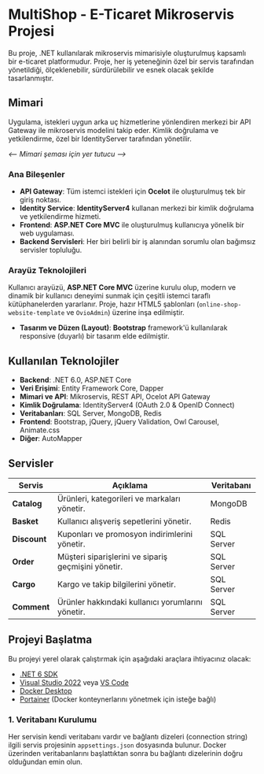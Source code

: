 # MultiShop - E-Ticaret Mikroservis Projesi

Bu proje, .NET kullanılarak mikroservis mimarisiyle oluşturulmuş kapsamlı bir e-ticaret platformudur. Proje, her iş yeteneğinin özel bir servis tarafından yönetildiği, ölçeklenebilir, sürdürülebilir ve esnek olacak şekilde tasarlanmıştır.

## Mimari

Uygulama, istekleri uygun arka uç hizmetlerine yönlendiren merkezi bir API Gateway ile mikroservis modelini takip eder. Kimlik doğrulama ve yetkilendirme, özel bir IdentityServer tarafından yönetilir.

*<-- Mimari şeması için yer tutucu -->*

### Ana Bileşenler

*   **API Gateway**: Tüm istemci istekleri için **Ocelot** ile oluşturulmuş tek bir giriş noktası.
*   **Identity Service**: **IdentityServer4** kullanan merkezi bir kimlik doğrulama ve yetkilendirme hizmeti.
*   **Frontend**: **ASP.NET Core MVC** ile oluşturulmuş kullanıcıya yönelik bir web uygulaması.
*   **Backend Servisleri**: Her biri belirli bir iş alanından sorumlu olan bağımsız servisler topluluğu.

### Arayüz Teknolojileri
Kullanıcı arayüzü, **ASP.NET Core MVC** üzerine kurulu olup, modern ve dinamik bir kullanıcı deneyimi sunmak için çeşitli istemci taraflı kütüphanelerden yararlanır. Proje, hazır HTML5 şablonları (`online-shop-website-template` ve `OvioAdmin`) üzerine inşa edilmiştir.

*   **Tasarım ve Düzen (Layout)**: **Bootstrap** framework'ü kullanılarak responsive (duyarlı) bir tasarım elde edilmiştir.


## Kullanılan Teknolojiler

*   **Backend**: .NET 6.0, ASP.NET Core
*   **Veri Erişimi**: Entity Framework Core, Dapper
*   **Mimari ve API**: Mikroservis, REST API, Ocelot API Gateway
*   **Kimlik Doğrulama**: IdentityServer4 (OAuth 2.0 & OpenID Connect)
*   **Veritabanları**: SQL Server, MongoDB, Redis
*   **Frontend**: Bootstrap, jQuery, jQuery Validation, Owl Carousel, Animate.css
*   **Diğer**: AutoMapper

## Servisler

| Servis         | Açıklama                                              | Veritabanı     |
|----------------|-------------------------------------------------------|----------------|
| **Catalog**    | Ürünleri, kategorileri ve markaları yönetir.          | MongoDB        |
| **Basket**     | Kullanıcı alışveriş sepetlerini yönetir.              | Redis          |
| **Discount**   | Kuponları ve promosyon indirimlerini yönetir.         | SQL Server     |
| **Order**      | Müşteri siparişlerini ve sipariş geçmişini yönetir.   | SQL Server     |
| **Cargo**      | Kargo ve takip bilgilerini yönetir.                   | SQL Server     |
| **Comment**    | Ürünler hakkındaki kullanıcı yorumlarını yönetir.     | SQL Server     |

## Projeyi Başlatma

Bu projeyi yerel olarak çalıştırmak için aşağıdaki araçlara ihtiyacınız olacak:

*   [.NET 6 SDK](https://dotnet.microsoft.com/download/dotnet/6.0)
*   [Visual Studio 2022](https://visualstudio.microsoft.com/vs/) veya [VS Code](https://code.visualstudio.com/)
*   [Docker Desktop](https://www.docker.com/products/docker-desktop)
*   [Portainer](https://www.portainer.io/) (Docker konteynerlarını yönetmek için isteğe bağlı)

### 1. Veritabanı Kurulumu
Her servisin kendi veritabanı vardır ve bağlantı dizeleri (connection string) ilgili servis projesinin `appsettings.json` dosyasında bulunur. Docker üzerinden veritabanlarını başlattıktan sonra bu bağlantı dizelerinin doğru olduğundan emin olun.


